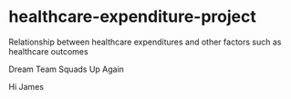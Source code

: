 # healthcare-expenditure-project
Relationship between healthcare expenditures and other factors such as healthcare outcomes

Dream Team Squads Up Again

Hi James